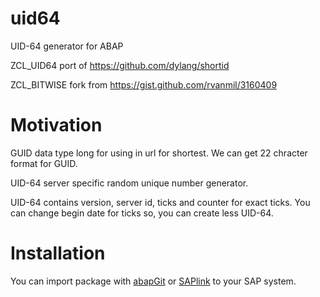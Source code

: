 # uid64
UID-64 generator for ABAP

ZCL_UID64 port of https://github.com/dylang/shortid

ZCL_BITWISE fork from https://gist.github.com/rvanmil/3160409
# Motivation
GUID data type long for using in url for shortest. We can get 22 chracter format for GUID.

UID-64 server specific random unique number generator.

UID-64 contains version, server id, ticks and counter for exact ticks. You can change begin date for ticks so, you can create less UID-64.
# Installation
You can import package with [abapGit](https://github.com/larshp/abapGit) or [SAPlink](https://github.com/sapmentors/SAPlink) to your SAP system.
